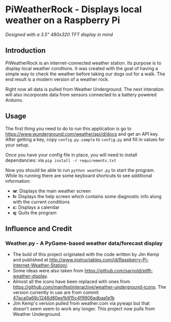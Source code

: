 # PiWeatherRock - Displays local weather on a Raspberry Pi

_Designed with a 3.5" 480x320 TFT display in mind_

## Introduction

PiWeatherRock is an internet-connected weather station. Its purpose is to
display local weather condtions. It was created with the goal of having a
simple way to check the weather before taking our dogs out for a walk. The end
result is a modern version of a weather rock.

Right now all data is pulled from Weather Underground. The next interation
will also incorporate data from sensors connected to a battery powered Arduino.

## Usage

The first thing you need to do to run this applicaiton is go to
https://www.wunderground.com/weather/api/d/docs and get an API key. After
getting a key, copy `config.py.sample` to `config.py` and fill in values for
your setup.

Once you have your config file in place, you will need to install dependancies:
via `pip install -r requirements.txt`

Now you should be able to run `python weather.py` to start the program. While
its running there are some keyboard shortcuts to see additional information:

* __w__: Displays the main weather screen
* __h__: Displays the help screen which contains some diagnostic info along
  with the current conditions
* __c__: Displays a calendar
* __q__: Quits the program 

## Influence and Credit

### Weather.py - A PyGame-based weather data/forecast display

* The buld of this project originated with the code written by Jim Kemp and
  published at
  http://www.instructables.com/id/Raspberry-Pi-Internet-Weather-Station/.
* Some ideas were also taken from
  https://github.com/sarnold/pitft-weather-display.
* Almost all the icons have been replaced with ones from
  https://github.com/manifestinteractive/weather-underground-icons. The version
  currently in use are from commit
  [47aca0a69c1246d80ee1b915c4f9906adbaa1e1b](https://github.com/manifestinteractive/weather-underground-icons/tree/47aca0a69c1246d80ee1b915c4f9906adbaa1e1b)
* Jim Kemp's version pulled from weather.com via pywapi but that doesn't seem
  seem to work any longer. This project now pulls from Weather Underground.
